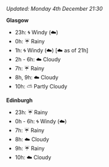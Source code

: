 *Updated: Monday 4th December 21:30*

**Glasgow**

* 23h: :cyclone: Windy (:cloud:)
* 0h: :umbrella: Rainy
* 1h: :cyclone: Windy (:cloud:) [:cloud: as of 21h]
* 2h - 6h: :cloud: Cloudy
* 7h: :umbrella: Rainy
* 8h, 9h: :cloud: Cloudy
* 10h: :partly_sunny: Partly Cloudy

**Edinburgh**

* 23h: :umbrella: Rainy
* 0h - 6h: :cyclone: Windy (:cloud:)
* 7h: :umbrella: Rainy
* 8h: :cloud: Cloudy
* 9h: :umbrella: Rainy
* 10h: :cloud: Cloudy
